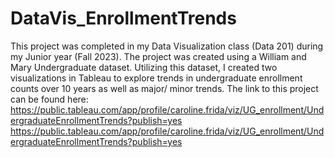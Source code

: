 # DataVis_EnrollmentTrends

This project was completed in my Data Visualization class (Data 201) during my Junior year (Fall 2023). The project was created using a William and Mary Undergraduate dataset. Utilizing this dataset, I created two visualizations in Tableau to explore trends in undergraduate enrollment counts over 10 years as well as major/ minor trends. The link to this project can be found here:  [https://public.tableau.com/app/profile/caroline.frida/viz/UG_enrollment/UndergraduateEnrollmentTrends?publish=yes
](https://public.tableau.com/app/profile/caroline.frida/viz/UG_enrollment/UndergraduateEnrollmentTrends?publish=yes)https://public.tableau.com/app/profile/caroline.frida/viz/UG_enrollment/UndergraduateEnrollmentTrends?publish=yes

